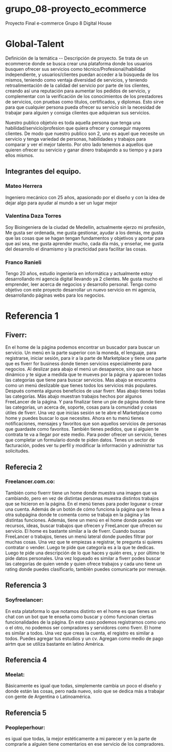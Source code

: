 # grupo_08-proyecto_ecommerce
Proyecto Final e-commerce Grupo 8 Digital House

# Global-Talent

Definición de la temática -- Descripción de proyecto.
Se trata de un ecommerce donde se busca crear una plataforma donde los usuarios busquen ofrecer sus servicios como técnico/Profesional/habilidad independiente, y usuarios/clientes puedan acceder a la búsqueda de los mismos, teniendo como ventaja diversidad de servicios, y teniendo retroalimentación de la calidad del servicio por parte de los clientes, creando así una reputación para aumentar los pedidos de servicio, y complementar con la verificación de los conocimientos de los prestadores de servicios, con pruebas como títulos, certificados, y diplomas. Esto sirve para que cualquier persona pueda ofrecer su servicio sin la necesidad de trabajar para alguien y consiga clientes que adquieran sus servicios.

Nuestro publico objetvio es toda aquella persona que tenga una habilidad/servicio/profesion que quiera ofrecer y conseguir mayores clientes. De modo que nuestro publico son 2, uno es aquel que necesite un servicio y tenga variedad de personas, habilidades y trabajos para comparar y ver el mejor talento. Por otro lado tenemos a aquellos que quieren ofrecer su servicio y ganar dinero trabajando a su tiempo y a para ellos mismos.

## Integrantes del equipo.

### Mateo Herrera
Ingeniero mecánico con 25 años, apasionado por el diseño y con la idea de dejar algo para ayudar al mundo a ser un lugar mejor

### Valentina Daza Torres
Soy Bioingeniera de la ciudad de Medellín, actualmente ejerzo mi profesión, Me gusta ser ordenada, me gusta gestionar, ayudar a los demás, me gusta que las cosas que se hagan tengan fundamentos y objetivos y aportar para que así sea, me gusta aprender mucho, cada día más, y enseñar, me gusta del desarrollo el dinamismo y la practicidad para facilitar las cosas.

### Franco Ranieli
Tengo 20 años, estudio ingeniería en informática y actualmente estoy desarrollando mi agencia digital llevando ya 2 clientes. Me gusta mucho el emprender, leer acerca de negocios y desarrollo personal. Tengo como objetivo con este proyecto desarrollar un nuevo servicio en mi agencia, desarrollando páginas webs para los negocios.

# Referencia 1
## Fiverr: 
En el home de la página podemos encontrar un buscador para buscar un servicio. Un menú en la parte superior con la moneda, el lenguaje, para registrarse, iniciar sesión, para ir a la parte de Marketplace y tiene una parte que es fiverr for business donde tienen servicios especialmente para negocios. Al deslizar para abajo el menú un desaparece, sino que se hace dinámico y te sigue a medida que te mueves por la página y aparecen todas las categorías que tiene para buscar servicios. Mas abajo se encuentra como un menú deslizable que tienes todos los servicios más populares. Después comenta algunos beneficios de usar fiverr. Mas abajo tienes todas las categorías. Más abajo muestran trabajos hechos por algunos FreeLancer de la página. Y para finalizar tiene un pie de página donde tiene las categorías, un acerca de, soporte, cosas para la comunidad y cosas útiles de fiverr.
Una vez que inicias sesión se te abre el Marketplace como home y puedes buscar lo que necesites. Ahora en tu menú tienes notificaciones, mensajes y favoritos que son aquellos servicios de personas que guardaste como favoritos. También tienes pedidos, que si alguien te contrata te va a llegar por este medio. Para poder ofrecer un servicio, tienes que completar un formulario donde te piden datos. Tenes un sector de facturación, podes ver tu perfil y modificar la información y administrar tus solicitudes. 

## Referecia 2
### Freelancer.com.co:
También como fiverrr tiene un home donde muestra una imagen que va cambiando, pero en vez de distintas personas muestra distintos trabajos que se hicieron en la página. En el menú tienes para poder loguear o crear una cuenta. Además de un botón de cómo funciona la página que te lleva a otra subpágina donde te comenta como se trabaja en la página y las distintas funciones. Además, tiene un menú en el home donde puedes ver recursos, ideas, buscar trabajos que ofrecen y FreeLancer que ofrecen su servicio. El home es bastante similar a la de fiverr. Cuando buscas FreeLancer o trabajos, tienes un menú lateral donde puedes filtrar por muchas cosas. Una vez que te empiezas a registrar, te pregunta si quieres contratar o vender. Luego te pide que categoría es a la que te dedicas. Luego te pide una descripción de lo que haces y quién eres, y por último te pide datos personales. Una vez logueado es similar a fiverr podes buscar las categorías de quien vende y quien ofrece trabajos y cada uno tiene un rating donde puedes clasificarlo, también puedes comunicarte por mensaje. 

## Referencia 3
### Soyfreelancer: 
En esta plataforma lo que notamos distinto en el home es que tienes un chat con un bot que te enseña como buscar y cómo funcionan ciertas funcionalidades de la página. En este caso podemos registrarnos como uno o el otro, no podemos ser compradores y servidores como fiverr. El home es similar a todos. Una vez que creas la cuenta, el registro es similar a todos. Puedes agregar tus estudios y un cv. Agregan como medio de pago airtm que se utiliza bastante en latino América. 

## Referencia 4
### Meelat: 
Básicamente es igual que todas, simplemente cambia un poco el diseño y donde están las cosas, pero nada nuevo, solo que se dedica más a trabajar con gente de Argentina o Latinoamérica.

## Referencia 5
### Peopleperhour: 
es igual que todas, la mejor estéticamente a mi parecer y en la parte de comprarle a alguien tiene comentarios en ese servicio de los compradores.  
